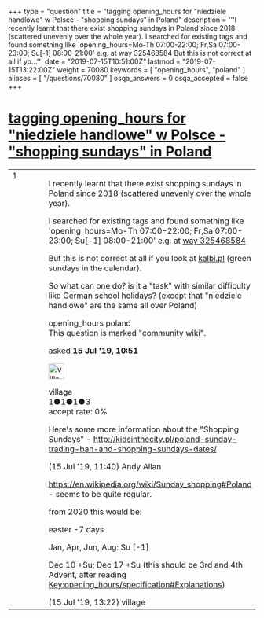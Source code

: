 +++
type = "question"
title = "tagging opening_hours for &quot;niedziele handlowe&quot; w Polsce - &quot;shopping sundays&quot; in Poland"
description = '''I recently learnt that there exist shopping sundays in Poland since 2018 (scattered unevenly over the whole year). I searched for existing tags and found something like &#x27;opening_hours=Mo-Th 07:00-22:00; Fr,Sa 07:00-23:00; Su[-1] 08:00-21:00&#x27; e.g. at way 325468584 But this is not correct at all if yo...'''
date = "2019-07-15T10:51:00Z"
lastmod = "2019-07-15T13:22:00Z"
weight = 70080
keywords = [ "opening_hours", "poland" ]
aliases = [ "/questions/70080" ]
osqa_answers = 0
osqa_accepted = false
+++

<div class="headNormal">

# [tagging opening_hours for "niedziele handlowe" w Polsce - "shopping sundays" in Poland](/questions/70080/tagging-opening_hours-for-niedziele-handlowe-w-polsce-shopping-sundays-in-poland)

</div>

<div id="main-body">

<div id="askform">

<table id="question-table" style="width:100%;">
<colgroup>
<col style="width: 50%" />
<col style="width: 50%" />
</colgroup>
<tbody>
<tr>
<td style="width: 30px; vertical-align: top"><div class="vote-buttons">
<span id="post-70080-upvote" class="ajax-command post-vote up" rel="nofollow" title="I like this post (click again to cancel)"> </span>
<div id="post-70080-score" class="post-score" title="current number of votes">
1
</div>
<span id="post-70080-downvote" class="ajax-command post-vote down" rel="nofollow" title="I dont like this post (click again to cancel)"> </span> <span id="favorite-mark" class="ajax-command favorite-mark" rel="nofollow" title="mark/unmark this question as favorite (click again to cancel)"> </span>
<div id="favorite-count" class="favorite-count">
&#10;</div>
</div></td>
<td><div id="item-right">
<div class="question-body">
<p>I recently learnt that there exist shopping sundays in Poland since 2018 (scattered unevenly over the whole year).</p>
<p>I searched for existing tags and found something like 'opening_hours=Mo-Th 07:00-22:00; Fr,Sa 07:00-23:00; Su[-1] 08:00-21:00' e.g. at <a href="https://www.openstreetmap.org/way/325468584">way 325468584</a></p>
<p>But this is not correct at all if you look at <a href="https://www.kalbi.pl/niedziele-handlowe">kalbi.pl</a> (green sundays in the calendar).</p>
<p>So what can one do? is it a "task" with similar difficulty like German school holidays? (except that "niedziele handlowe" are the same all over Poland)</p>
</div>
<div id="question-tags" class="tags-container tags">
<span class="post-tag tag-link-opening_hours" rel="tag" title="see questions tagged &#39;opening_hours&#39;">opening_hours</span> <span class="post-tag tag-link-poland" rel="tag" title="see questions tagged &#39;poland&#39;">poland</span>
</div>
<div id="question-controls" class="post-controls">
<div class="community-wiki">
This question is marked "community wiki".
</div>
</div>
<div class="post-update-info-container">
<div class="post-update-info post-update-info-user">
<p>asked <strong>15 Jul '19, 10:51</strong></p>
<img src="https://secure.gravatar.com/avatar/5886e9c0e6c8335f791223fe5cb32590?s=32&amp;d=identicon&amp;r=g" class="gravatar" width="32" height="32" alt="village&#39;s gravatar image" />
<p><span>village</span><br />
<span class="score" title="1 reputation points">1</span><span title="1 badges"><span class="badge1">●</span><span class="badgecount">1</span></span><span title="1 badges"><span class="silver">●</span><span class="badgecount">1</span></span><span title="3 badges"><span class="bronze">●</span><span class="badgecount">3</span></span><br />
<span class="accept_rate" title="Rate of the user&#39;s accepted answers">accept rate:</span> <span title="village has no accepted answers">0%</span></p>
</div>
</div>
<div id="comments-container-70080" class="comments-container">
<span id="70084"></span>
<div id="comment-70084" class="comment">
<div id="post-70084-score" class="comment-score">
&#10;</div>
<div class="comment-text">
<p>Here's some more information about the "Shopping Sundays" - <a href="http://kidsinthecity.pl/poland-sunday-trading-ban-and-shopping-sundays-dates/">http://kidsinthecity.pl/poland-sunday-trading-ban-and-shopping-sundays-dates/</a></p>
</div>
<div id="comment-70084-info" class="comment-info">
<span class="comment-age">(15 Jul '19, 11:40)</span> <span class="comment-user userinfo">Andy Allan</span>
</div>
</div>
<span id="70086"></span>
<div id="comment-70086" class="comment">
<div id="post-70086-score" class="comment-score">
&#10;</div>
<div class="comment-text">
<p><a href="https://en.wikipedia.org/wiki/Sunday_shopping#Poland">https://en.wikipedia.org/wiki/Sunday_shopping#Poland</a> - seems to be quite regular.</p>
<p>from 2020 this would be:</p>
<p>easter -7 days</p>
<p>Jan, Apr, Jun, Aug: Su [-1]</p>
<p>Dec 10 +Su; Dec 17 +Su (this should be 3rd and 4th Advent, after reading <a href="https://wiki.openstreetmap.org/wiki/Key:opening_hours/specification#Explanations">Key:opening_hours/specification#Explanations</a>)</p>
</div>
<div id="comment-70086-info" class="comment-info">
<span class="comment-age">(15 Jul '19, 13:22)</span> <span class="comment-user userinfo">village</span>
</div>
</div>
</div>
<div id="comment-tools-70080" class="comment-tools">
&#10;</div>
<div class="clear">
&#10;</div>
<div id="comment-70080-form-container" class="comment-form-container">
&#10;</div>
<div class="clear">
&#10;</div>
</div></td>
</tr>
</tbody>
</table>

</div>

</div>

